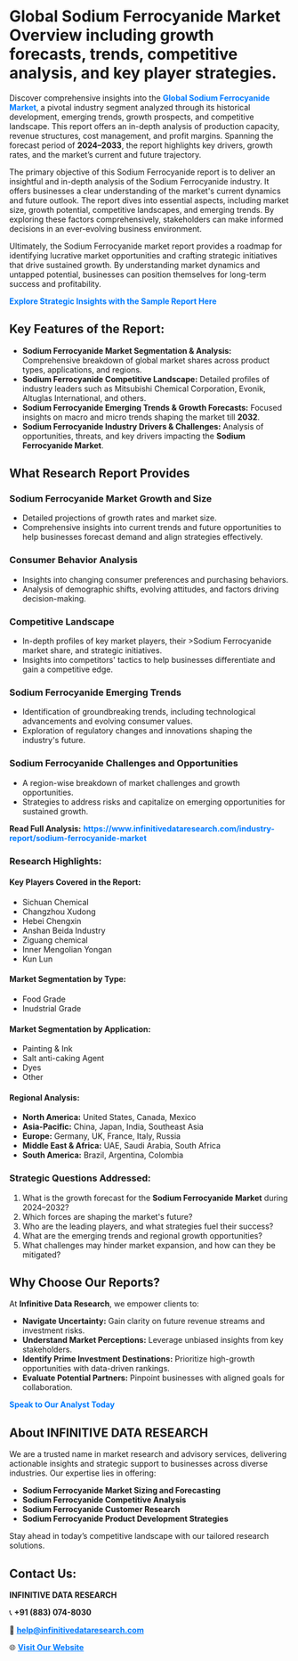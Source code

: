 <h1>Global Sodium Ferrocyanide Market Overview including growth forecasts, trends, competitive analysis, and key player strategies.</h1>
<p>
Discover comprehensive insights into the 
<a href="https://www.infinitivedataresearch.com/industry-report/sodium-ferrocyanide-market" rel="dofollow" style="color: #007BFF; text-decoration: none;"><strong>Global Sodium Ferrocyanide Market</strong></a>, a pivotal industry segment analyzed through its historical development, emerging trends, growth prospects, and competitive landscape. This report offers an in-depth analysis of production capacity, revenue structures, cost management, and profit margins. Spanning the forecast period of <strong>2024–2033</strong>, the report highlights key drivers, growth rates, and the market’s current and future trajectory.
</p>
<p>
The primary objective of this Sodium Ferrocyanide report is to deliver an insightful and in-depth analysis of the Sodium Ferrocyanide industry. It offers businesses a clear understanding of the market's current dynamics and future outlook. The report dives into essential aspects, including market size, growth potential, competitive landscapes, and emerging trends. By exploring these factors comprehensively, stakeholders can make informed decisions in an ever-evolving business environment.
</p>
<p>
Ultimately, the Sodium Ferrocyanide market report provides a roadmap for identifying lucrative market opportunities and crafting strategic initiatives that drive sustained growth. By understanding market dynamics and untapped potential, businesses can position themselves for long-term success and profitability.
</p>
<p>
<a href="https://www.infinitivedataresearch.com/request-sample/reportId=105663" style="color: #007BFF; text-decoration: none;"><strong>Explore Strategic Insights with the Sample Report Here</strong></a>
</p>

<h2>Key Features of the Report:</h2>
<ul>
<li><strong>Sodium Ferrocyanide Market Segmentation & Analysis:</strong> Comprehensive breakdown of global market shares across product types, applications, and regions.</li>
<li><strong>Sodium Ferrocyanide Competitive Landscape:</strong> Detailed profiles of industry leaders such as Mitsubishi Chemical Corporation, Evonik, Altuglas International, and others.</li>
<li><strong>Sodium Ferrocyanide Emerging Trends & Growth Forecasts:</strong> Focused insights on macro and micro trends shaping the market till <strong>2032</strong>.</li>
<li><strong>Sodium Ferrocyanide Industry Drivers & Challenges:</strong> Analysis of opportunities, threats, and key drivers impacting the <strong>Sodium Ferrocyanide Market</strong>.</li>
</ul>

<h2>What Research Report Provides</h2>
<h3>Sodium Ferrocyanide Market Growth and Size</h3>
<ul>
<li>Detailed projections of growth rates and market size.</li>
<li>Comprehensive insights into current trends and future opportunities to help businesses forecast demand and align strategies effectively.</li>
</ul>

<h3>Consumer Behavior Analysis</h3>
<ul>
<li>Insights into changing consumer preferences and purchasing behaviors.</li>
<li>Analysis of demographic shifts, evolving attitudes, and factors driving decision-making.</li>
</ul>

<h3>Competitive Landscape</h3>
<ul>
<li>In-depth profiles of key market players, their >Sodium Ferrocyanide market share, and strategic initiatives.</li>
<li>Insights into competitors' tactics to help businesses differentiate and gain a competitive edge.</li>
</ul>

<h3>Sodium Ferrocyanide Emerging Trends</h3>
<ul>
<li>Identification of groundbreaking trends, including technological advancements and evolving consumer values.</li>
<li>Exploration of regulatory changes and innovations shaping the industry's future.</li>
</ul>

<h3>Sodium Ferrocyanide Challenges and Opportunities</h3>
<ul>
<li>A region-wise breakdown of market challenges and growth opportunities.</li>
<li>Strategies to address risks and capitalize on emerging opportunities for sustained growth.</li>
</ul>
<p><strong>Read Full Analysis:</strong> <a href="https://www.infinitivedataresearch.com/industry-report/sodium-ferrocyanide-market" rel="dofollow" style="color: #007BFF; text-decoration: none;"><strong>https://www.infinitivedataresearch.com/industry-report/sodium-ferrocyanide-market</strong></a></p>
<h3>Research Highlights:</h3>
<h4>Key Players Covered in the Report:</h4>
<ul><li>Sichuan Chemical</li><li>Changzhou Xudong</li><li>Hebei Chengxin</li><li>Anshan Beida Industry</li><li>Ziguang chemical</li><li>Inner Mengolian Yongan</li><li>Kun Lun</li></ul>
<h4>Market Segmentation by Type:</h4>
<ul><li>Food Grade</li><li>Inudstrial Grade</li></ul>
<h4>Market Segmentation by Application:</h4>
<ul><li>Painting &amp; Ink</li><li>Salt anti-caking Agent</li><li>Dyes</li><li>Other</li></ul>

<h4>Regional Analysis:</h4>
<ul>
<li><strong>North America:</strong> United States, Canada, Mexico</li>
<li><strong>Asia-Pacific:</strong> China, Japan, India, Southeast Asia</li>
<li><strong>Europe:</strong> Germany, UK, France, Italy, Russia</li>
<li><strong>Middle East & Africa:</strong> UAE, Saudi Arabia, South Africa</li>
<li><strong>South America:</strong> Brazil, Argentina, Colombia</li>
</ul>

<h3>Strategic Questions Addressed:</h3>
<ol>
<li>What is the growth forecast for the <strong>Sodium Ferrocyanide Market</strong> during 2024–2032?</li>
<li>Which forces are shaping the market's future?</li>
<li>Who are the leading players, and what strategies fuel their success?</li>
<li>What are the emerging trends and regional growth opportunities?</li>
<li>What challenges may hinder market expansion, and how can they be mitigated?</li>
</ol>

<h2>Why Choose Our Reports?</h2>
<p>At <strong>Infinitive Data Research</strong>, we empower clients to:</p>
<ul>
<li><strong>Navigate Uncertainty:</strong> Gain clarity on future revenue streams and investment risks.</li>
<li><strong>Understand Market Perceptions:</strong> Leverage unbiased insights from key stakeholders.</li>
<li><strong>Identify Prime Investment Destinations:</strong> Prioritize high-growth opportunities with data-driven rankings.</li>
<li><strong>Evaluate Potential Partners:</strong> Pinpoint businesses with aligned goals for collaboration.</li>
</ul>
<p><a href="https://www.infinitivedataresearch.com/industry-report/sodium-ferrocyanide-market" rel="dofollow" style="color: #007BFF; text-decoration: none;"><strong>Speak to Our Analyst Today</strong></a></p>

<h2>About INFINITIVE DATA RESEARCH</h2>
<p>We are a trusted name in market research and advisory services, delivering actionable insights and strategic support to businesses across diverse industries. Our expertise lies in offering:</p>
<ul>
<li><strong>Sodium Ferrocyanide Market Sizing and Forecasting</strong></li>
<li><strong>Sodium Ferrocyanide Competitive Analysis</strong></li>
<li><strong>Sodium Ferrocyanide Customer Research</strong></li>
<li><strong>Sodium Ferrocyanide Product Development Strategies</strong></li>
</ul>
<p>Stay ahead in today’s competitive landscape with our tailored research solutions.</p>

<h2>Contact Us:</h2>
<p><strong>INFINITIVE DATA RESEARCH</strong></p>
<p>📞 <strong>+91 (883) 074-8030</strong></p>
<p>📧 <strong><a href="mailto:help@infinitivedataresearch.com" style="color: #007BFF;">help@infinitivedataresearch.com</a></strong></p>
<p>🌐 <strong><a href="https://www.infinitivedataresearch.com" rel="dofollow" style="color: #007BFF;">Visit Our Website</a></strong></p>
